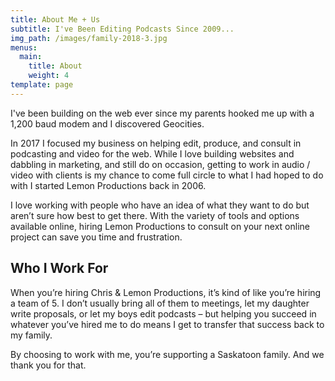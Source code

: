 ```yaml
---
title: About Me + Us
subtitle: I've Been Editing Podcasts Since 2009...
img_path: /images/family-2018-3.jpg
menus:
  main:
    title: About
    weight: 4
template: page
---
```

I've been building on the web ever since my parents hooked me up with a 1,200 baud modem and I discovered Geocities. 

In 2017 I focused my business on helping edit, produce, and consult in podcasting and video for the web. While I love building websites and dabbling in marketing, and still do on occasion, getting to work in audio / video with clients is my chance to come full circle to what I had hoped to do with I started Lemon Productions back in 2006.

I love working with people who have an idea of what they want to do but aren’t sure how best to get there. With the variety of tools and options available online, hiring Lemon Productions to consult on your next online project can save you time and frustration.

## Who I Work For

When you’re hiring Chris & Lemon Productions, it’s kind of like you’re hiring a team of 5. I don’t usually bring all of them to meetings, let my daughter write proposals, or let my boys edit podcasts – but helping you succeed in whatever you’ve hired me to do means I get to transfer that success back to my family.

By choosing to work with me, you’re supporting a Saskatoon family. And we thank you for that.
